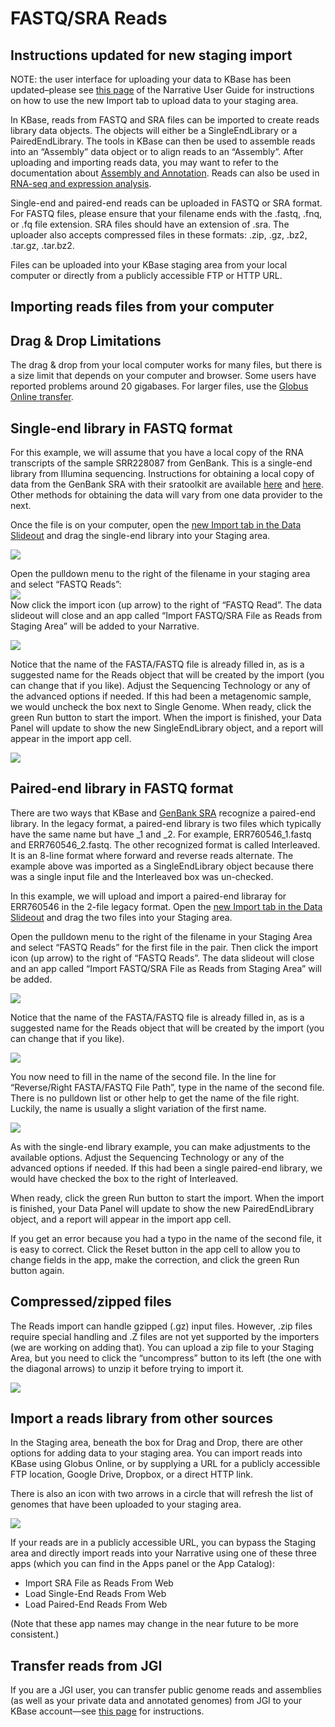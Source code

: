# FASTQ/SRA Reads

## **Instructions updated for new staging import**

NOTE: the user interface for uploading your data to KBase has been updated–please see [this page](../../getting-started/narrative-user-guide/add-data-to-your-narrative.md#uploading-data-from-external-sources) of the Narrative User Guide for instructions on how to use the new Import tab to upload data to your staging area.

In KBase, reads from FASTQ and SRA files can be imported to create reads library data objects. The objects will either be a SingleEndLibrary or a PairedEndLibrary. The tools in KBase can then be used to assemble reads into an “Assembly” data object or to align reads to an “Assembly”. After uploading and importing reads data, you may want to refer to the documentation about [Assembly and Annotation](../../using-apps-1/analysis-apps-in-kbase/assembly-and-annotation-in-kbase.md). Reads can also be used in [RNA-seq and expression analysis](../../using-apps-1/analysis-apps-in-kbase/transcriptomics-and-expression-analysis-in-kbase.md).

Single-end and paired-end reads can be uploaded in FASTQ or SRA format. For FASTQ files, please ensure that your filename ends with the .fastq, .fnq, or .fq file extension. SRA files should have an extension of .sra. The uploader also accepts compressed files in these formats: .zip, .gz, .bz2, .tar.gz, .tar.bz2.

Files can be uploaded into your KBase staging area from your local computer or directly from a publicly accessible FTP or HTTP URL.

## Importing reads files from your computer

## **Drag & Drop Limitations**

The drag & drop from your local computer works for many files, but there is a size limit that depends on your computer and browser. Some users have reported problems around 20 gigabases. For larger files, use the [Globus Online transfer](../transferring-data-with-globus.md).

## Single-end library in FASTQ format

For this example, we will assume that you have a local copy of the RNA transcripts of the sample SRR228087 from GenBank. This is a single-end library from Illumina sequencing. Instructions for obtaining a local copy of data from the GenBank SRA with their sratoolkit are available [here](https://www.ncbi.nlm.nih.gov/books/NBK158900/) and [here](http://www.metagenomics.wiki/tools/short-read/ncbi-sra-file-format). Other methods for obtaining the data will vary from one data provider to the next.

Once the file is on your computer, open the [new Import tab in the Data Slideout](../../getting-started/narrative-user-guide/add-data-to-your-narrative.md#uploading-data-from-external-sources) and drag the single-end library into your Staging area.

![](http://kbase.us/wp-content/uploads/2015/08/image6-1.png)

Open the pulldown menu to the right of the filename in your staging area and select “FASTQ Reads”:  
![](http://kbase.us/wp-content/uploads/2015/08/image4-1.png)  
Now click the import icon \(up arrow\) to the right of “FASTQ Read”. The data slideout will close and an app called “Import FASTQ/SRA File as Reads from Staging Area” will be added to your Narrative.

![](http://kbase.us/wp-content/uploads/2015/08/image2-1.png)

Notice that the name of the FASTA/FASTQ file is already filled in, as is a suggested name for the Reads object that will be created by the import \(you can change that if you like\). Adjust the Sequencing Technology or any of the advanced options if needed. If this had been a metagenomic sample, we would uncheck the box next to Single Genome. When ready, click the green Run button to start the import. When the import is finished, your Data Panel will update to show the new SingleEndLibrary object, and a report will appear in the import app cell.

![](http://kbase.us/wp-content/uploads/2015/08/image10.png)

## Paired-end library in FASTQ format

There are two ways that KBase and [GenBank SRA](https://www.ncbi.nlm.nih.gov/sra/docs/submitformats/) recognize a paired-end library. In the legacy format, a paired-end library is two files which typically have the same name but have \_1 and \_2. For example, ERR760546\_1.fastq and ERR760546\_2.fastq. The other recognized format is called Interleaved. It is an 8-line format where forward and reverse reads alternate. The example above was imported as a SingleEndLibrary object because there was a single input file and the Interleaved box was un-checked.

In this example, we will upload and import a paired-end libraray for ERR760546 in the 2-file legacy format. Open the [new Import tab in the Data Slideout](../../getting-started/narrative-user-guide/add-data-to-your-narrative.md#uploading-data-from-external-sources) and drag the two files into your Staging area.

Open the pulldown menu to the right of the filename in your Staging Area and select “FASTQ Reads” for the first file in the pair. Then click the import icon \(up arrow\) to the right of “FASTQ Reads”. The data slideout will close and an app called “Import FASTQ/SRA File as Reads from Staging Area” will be added.

![](http://kbase.us/wp-content/uploads/2015/08/image5-1.png)

Notice that the name of the FASTA/FASTQ file is already filled in, as is a suggested name for the Reads object that will be created by the import \(you can change that if you like\).

![](http://kbase.us/wp-content/uploads/2015/08/image3-1.png)

You now need to fill in the name of the second file. In the line for “Reverse/Right FASTA/FASTQ File Path”, type in the name of the second file. There is no pulldown list or other help to get the name of the file right. Luckily, the name is usually a slight variation of the first name.

![](http://kbase.us/wp-content/uploads/2015/08/image1-1.png)

As with the single-end library example, you can make adjustments to the available options. Adjust the Sequencing Technology or any of the advanced options if needed. If this had been a single paired-end library, we would have checked the box to the right of Interleaved.

When ready, click the green Run button to start the import. When the import is finished, your Data Panel will update to show the new PairedEndLibrary object, and a report will appear in the import app cell.

If you get an error because you had a typo in the name of the second file, it is easy to correct. Click the Reset button in the app cell to allow you to change fields in the app, make the correction, and click the green Run button again.

## Compressed/zipped files

The Reads import can handle gzipped \(.gz\) input files. However, .zip files require special handling and .Z files are not yet supported by the importers \(we are working on adding that\). You can upload a zip file to your Staging Area, but you need to click the “uncompress” button to its left \(the one with the diagonal arrows\) to unzip it before trying to import it.

![](http://kbase.us/wp-content/uploads/2015/08/image7.png)

## Import a reads library from other sources

In the Staging area, beneath the box for Drag and Drop, there are other options for adding data to your staging area. You can import reads into KBase using Globus Online, or by supplying a URL for a publicly accessible FTP location, Google Drive, Dropbox, or a direct HTTP link.

There is also an icon with two arrows in a circle that will refresh the list of genomes that have been uploaded to your staging area.

![](http://kbase.us/wp-content/uploads/2015/08/image6.png)

If your reads are in a publicly accessible URL, you can bypass the Staging area and directly import reads into your Narrative using one of these three apps \(which you can find in the Apps panel or the App Catalog\):

* Import SRA File as Reads From Web
* Load Single-End Reads From Web
* Load Paired-End Reads From Web

\(Note that these app names may change in the near future to be more consistent.\)

## **Transfer reads from JGI**

If you are a JGI user, you can transfer public genome reads and assemblies \(as well as your private data and annotated genomes\) from JGI to your KBase account—see [this page](../transferring-data-from-jgi.md) for instructions.

## 

